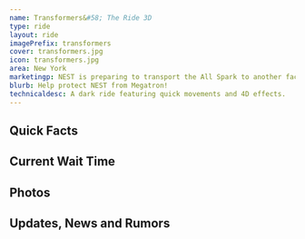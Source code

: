 ```yaml
---
name: Transformers&#58; The Ride 3D
type: ride
layout: ride
imagePrefix: transformers
cover: transformers.jpg
icon: transformers.jpg
area: New York
marketingp: NEST is preparing to transport the All Spark to another facility but we’ve heard rumors that Megatron and the Decpticons are preparing to intercept the transport. That’s why we’re looking for recruits to ride along with the Autobot Evac and make sure that the All Spark stays safe!
blurb: Help protect NEST from Megatron!
technicaldesc: A dark ride featuring quick movements and 4D effects.
---
```


<div class="row">
    <div class="col-md-8">
        <h2>Quick Facts</h2>
    </div>
    <div class="col-md-4">
        <h2>Current Wait Time</h2>
    </div>
</div>
<div class="row">
    <div class="col-md-12">
        <h2>Photos</h2>
    </div>
</div>
<div class="row">
    <div class="col-md-12">
        <h2>Updates, News and Rumors</h2>
    </div>
</div>